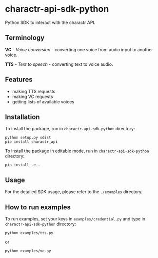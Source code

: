 # charactr-api-sdk-python

Python SDK to interact with the charactr API.

## Terminology
**VC** - *Voice conversion* - converting one voice from audio input to another voice.

**TTS** - *Text to speech* - converting text to voice audio.

## Features
- making TTS requests
- making VC requests
- getting lists of available voices

## Installation
To install the package, run in `charactr-api-sdk-python` directory:
```commandline
python setup.py sdist
pip install charactr_api
```
To install the package in editable mode, run in `charactr-api-sdk-python` directory:
```commandline
pip install -e .
```

## Usage
For the detailed SDK usage, please refer to the `./examples` directory.

## How to run examples
To run examples, set your keys in `examples/credential.py` and type in `charactr-api-sdk-python` directory:
```commandline
python examples/tts.py
```
or
```commandline
python examples/vc.py
```
